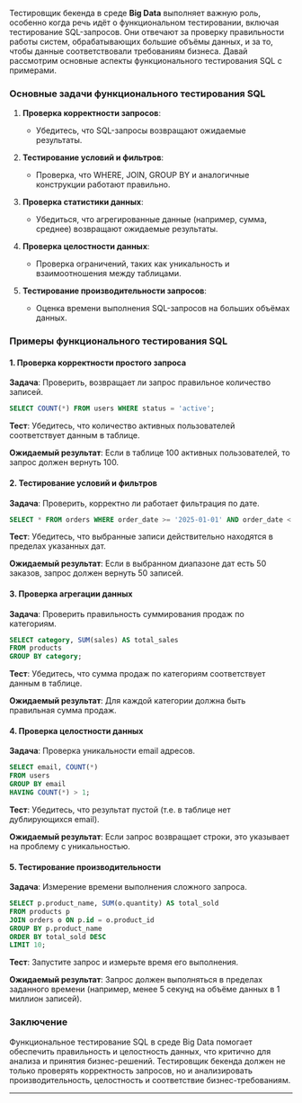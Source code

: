 Тестировщик бекенда в среде **Big Data** выполняет важную роль, особенно когда речь идёт о функциональном тестировании, включая тестирование SQL-запросов. Они отвечают за проверку правильности работы систем, обрабатывающих большие объёмы данных, и за то, чтобы данные соответствовали требованиям бизнеса. Давай рассмотрим основные аспекты функционального тестирования SQL с примерами.

### Основные задачи функционального тестирования SQL

1. **Проверка корректности запросов**:
   - Убедитесь, что SQL-запросы возвращают ожидаемые результаты.

2. **Тестирование условий и фильтров**:
   - Проверка, что WHERE, JOIN, GROUP BY и аналогичные конструкции работают правильно.

3. **Проверка статистики данных**:
   - Убедиться, что агрегированные данные (например, сумма, среднее) возвращают ожидаемые результаты.

4. **Проверка целостности данных**:
   - Проверка ограничений, таких как уникальность и взаимоотношения между таблицами.

5. **Тестирование производительности запросов**:
   - Оценка времени выполнения SQL-запросов на больших объёмах данных.

### Примеры функционального тестирования SQL

#### 1. Проверка корректности простого запроса

**Задача**: Проверить, возвращает ли запрос правильное количество записей.

```sql
SELECT COUNT(*) FROM users WHERE status = 'active';
```

**Тест**: Убедитесь, что количество активных пользователей соответствует данным в таблице.

**Ожидаемый результат**: Если в таблице 100 активных пользователей, то запрос должен вернуть 100.

#### 2. Тестирование условий и фильтров

**Задача**: Проверить, корректно ли работает фильтрация по дате.

```sql
SELECT * FROM orders WHERE order_date >= '2025-01-01' AND order_date < '2025-04-01';
```

**Тест**: Убедитесь, что выбранные записи действительно находятся в пределах указанных дат.

**Ожидаемый результат**: Если в выбранном диапазоне дат есть 50 заказов, запрос должен вернуть 50 записей.

#### 3. Проверка агрегации данных

**Задача**: Проверить правильность суммирования продаж по категориям.

```sql
SELECT category, SUM(sales) AS total_sales 
FROM products 
GROUP BY category;
```

**Тест**: Убедитесь, что сумма продаж по категориям соответствует данным в таблице.

**Ожидаемый результат**: Для каждой категории должна быть правильная сумма продаж.

#### 4. Проверка целостности данных

**Задача**: Проверка уникальности email адресов.

```sql
SELECT email, COUNT(*) 
FROM users 
GROUP BY email 
HAVING COUNT(*) > 1;
```

**Тест**: Убедитесь, что результат пустой (т.е. в таблице нет дублирующихся email).

**Ожидаемый результат**: Если запрос возвращает строки, это указывает на проблему с уникальностью.

#### 5. Тестирование производительности

**Задача**: Измерение времени выполнения сложного запроса.

```sql
SELECT p.product_name, SUM(o.quantity) AS total_sold 
FROM products p 
JOIN orders o ON p.id = o.product_id 
GROUP BY p.product_name 
ORDER BY total_sold DESC 
LIMIT 10;
```

**Тест**: Запустите запрос и измерьте время его выполнения.

**Ожидаемый результат**: Запрос должен выполняться в пределах заданного времени (например, менее 5 секунд на объёме данных в 1 миллион записей).

### Заключение

Функциональное тестирование SQL в среде Big Data помогает обеспечить правильность и целостность данных, что критично для анализа и принятия бизнес-решений. Тестировщик бекенда должен не только проверять корректность запросов, но и анализировать производительность, целостность и соответствие бизнес-требованиям.


______________________________________________________________________________________
